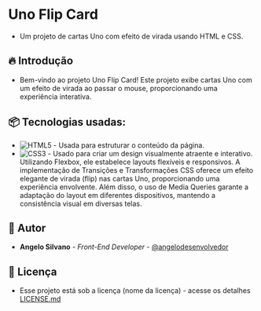 # Uno Flip Card

* Um projeto de cartas Uno com efeito de virada usando HTML e CSS.

## 🔥 Introdução

* Bem-vindo ao projeto Uno Flip Card! Este projeto exibe cartas Uno com um efeito de virada ao passar o mouse, proporcionando uma experiência interativa.

## 📦 Tecnologias usadas:

* ![HTML5](https://img.shields.io/badge/html5-%23E34F26.svg?style=for-the-badge&logo=html5&logoColor=white) - Usada para estruturar o conteúdo da página.
* ![CSS3](https://img.shields.io/badge/css3-%231572B6.svg?style=for-the-badge&logo=css3&logoColor=white) - Usado para criar um design visualmente atraente e interativo. Utilizando Flexbox, ele estabelece layouts flexíveis e responsivos. A implementação de Transições e Transformações CSS oferece um efeito elegante de virada (flip) nas cartas Uno, proporcionando uma experiência envolvente. Além disso, o uso de Media Queries garante a adaptação do layout em diferentes dispositivos, mantendo a consistência visual em diversas telas.

## 👷 Autor

* **Angelo Silvano** - *Front-End Developer* - [@angelodesenvolvedor](https://github.com/angelodesenvolvedor)

## 📄 Licença

* Esse projeto está sob a licença (nome da licença) - acesse os detalhes [LICENSE.md](https://github.com/angelodesenvolvedor/Uno-Flip-Card?tab=MIT-1-ov-file)
